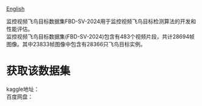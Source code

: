 [English](README.md)

监控视频飞鸟目标数据集FBD-SV-2024用于监控视频飞鸟目标检测算法的开发和性能评估。  
监控视频飞鸟目标数据集(FBD-SV-2024)包含有483个视频片段，共计28694帧图像。其中23833帧图像中包含有28366只飞鸟目标实例。  
# 获取该数据集
kaggle地址：  
百度网盘：